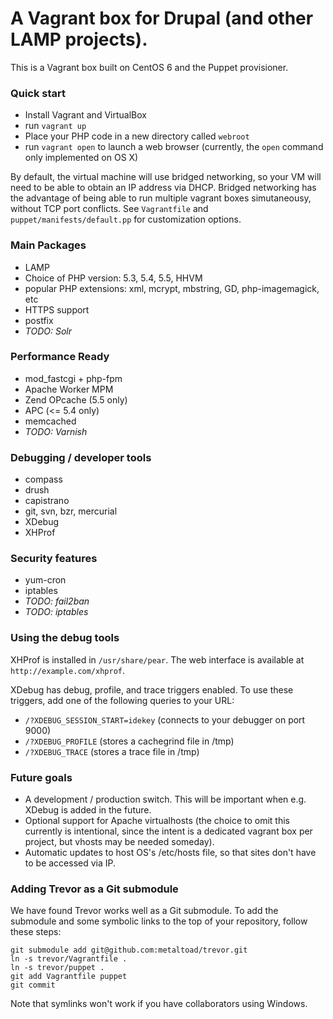 # A Vagrant box for Drupal (and other LAMP projects).

This is a Vagrant box built on CentOS 6 and the Puppet provisioner.

### Quick start ###

* Install Vagrant and VirtualBox
* run `vagrant up`
* Place your PHP code in a new directory called `webroot`
* run `vagrant open` to launch a web browser (currently, the `open` command only implemented on OS X)

By default, the virtual machine will use bridged networking, so your VM will need to be able to obtain an IP address via DHCP.  Bridged networking has the advantage of being able to run multiple vagrant boxes simutaneousy, without TCP port conflicts.
See `Vagrantfile` and `puppet/manifests/default.pp` for customization options.

### Main Packages ###

* LAMP
* Choice of PHP version: 5.3, 5.4, 5.5, HHVM
* popular PHP extensions: xml, mcrypt, mbstring, GD, php-imagemagick, etc
* HTTPS support
* postfix
* _TODO: Solr_

### Performance Ready ###

* mod_fastcgi + php-fpm
* Apache Worker MPM
* Zend OPcache (5.5 only)
* APC (<= 5.4 only)
* memcached
* _TODO: Varnish_

### Debugging / developer tools ###

* compass
* drush
* capistrano
* git, svn, bzr, mercurial
* XDebug
* XHProf

### Security features ###

* yum-cron
* iptables
* _TODO: fail2ban_
* _TODO: iptables_

### Using the debug tools ###
XHProf is installed in `/usr/share/pear`.  The web interface is available at `http://example.com/xhprof`.

XDebug has debug, profile, and trace triggers enabled.  To use these triggers, add one of the following queries to your URL:

  * `/?XDEBUG_SESSION_START=idekey` (connects to your debugger on port 9000)
  * `/?XDEBUG_PROFILE` (stores a cachegrind file in /tmp)
  * `/?XDEBUG_TRACE` (stores a trace file in /tmp)

### Future goals ###

* A development / production switch.  This will be important when e.g. XDebug is added in the future.
* Optional support for Apache virtualhosts (the choice to omit this currently is intentional, since the intent is a dedicated vagrant box per project, but vhosts may be needed someday).
* Automatic updates to host OS's /etc/hosts file, so that sites don't have to be accessed via IP.

### Adding Trevor as a Git submodule ###

We have found Trevor works well as a Git submodule.  To add the submodule and some symbolic links to the top of your repository, follow these steps:

    git submodule add git@github.com:metaltoad/trevor.git
    ln -s trevor/Vagrantfile .
    ln -s trevor/puppet .
    git add Vagrantfile puppet
    git commit

Note that symlinks won't work if you have collaborators using Windows.